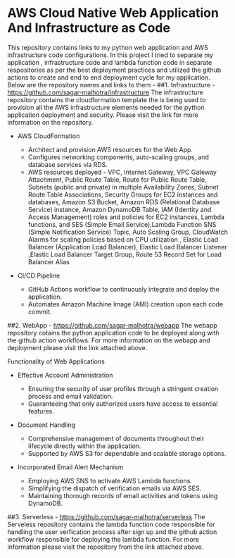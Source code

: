 # AWS Cloud Native Web Application And Infrastructure as Code
This repository contains links to my python web application and AWS infrastructure code configurations. In this project I tried to separate my application , infrastructure code and lambda function code in separate respositories as per the best deployment practices and utilized the github actions to create and end to end deployment cycle for my application.
Below are the repository names and links to them -
##1. Infrastructure - https://github.com/sagar-malhotra/infrastructure
The infrastructure repository contains the cloudformation template the is being used to provision all the AWS infrastructure elements needed for the python application deployment and security. Please visit the link for more information on the repository.

- AWS CloudFormation
  - Architect and provision AWS resources for the Web App.
  - Configures networking components, auto-scaling groups, and database services via RDS.
  - AWS  resources deployed - VPC, Internet Gateway, VPC Gateway Attachment, Public Route Table, Route for Public Route Table, Subnets (public and private) in multiple Availability Zones, Subnet Route Table Associations, Security Groups for EC2 instances and databases, Amazon S3 Bucket, Amazon RDS (Relational Database Service) instance, Amazon DynamoDB Table, IAM (Identity and Access Management) roles and policies for EC2 instances, Lambda functions, and SES (Simple Email Service),Lambda Function
SNS (Simple Notification Service) Topic, Auto Scaling Group, CloudWatch Alarms for scaling policies based on CPU utilization , Elastic Load Balancer (Application Load Balancer), Elastic Load Balancer Listener ,Elastic Load Balancer Target Group, Route 53 Record Set for Load Balancer Alias

- CI/CD Pipeline
  - GitHub Actions workflow to continuously integrate and deploy the application.
  - Automates Amazon Machine Image (AMI) creation upon each code commit.

##2. WebApp - https://github.com/sagar-malhotra/webapp
The webapp repository cotains the python application code to be deployed along with the github action workflows. For more information on the webapp and deployment please visit the link attached above.

Functionality of Web Applications

- Effective Account Administration
  - Ensuring the security of user profiles through a stringent creation process and email validation.
  - Guaranteeing that only authorized users have access to essential features.

- Document Handling
  - Comprehensive management of documents throughout their lifecycle directly within the application.
  - Supported by AWS S3 for dependable and scalable storage options.

- Incorporated Email Alert Mechanism
  - Employing AWS SNS to activate AWS Lambda functions.
  - Simplifying the dispatch of verification emails via AWS SES.
  - Maintaining thorough records of email activities and tokens using DynamoDB.

##3. Serverless - https://github.com/sagar-malhotra/serverless
The Serveless repository contains the lambda function code responsible for handling the user verfication process after sign up and the github action workflow responsible for deploying the lambda function. For more information please visit the repository from the link attached above.
